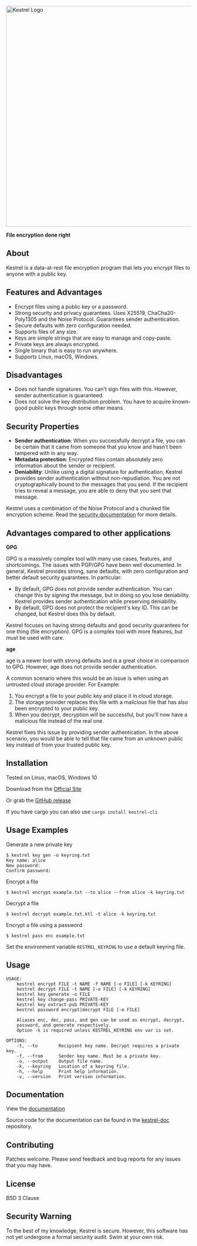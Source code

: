 <p><img src="https://user-images.githubusercontent.com/13957897/149721971-bdd844e6-0a9d-43fa-9205-04a8daa9fab6.png" alt="Kestrel Logo" width="600"></p>

**File encryption done right**

## About

Kestrel is a data-at-rest file encryption program that lets you encrypt files
to anyone with a public key.


## Features and Advantages

- Encrypt files using a public key or a password.
- Strong security and privacy guarantees. Uses X25519, ChaCha20-Poly1305
  and the Noise Protocol. Guarantees sender authentication.
- Secure defaults with zero configuration needed.
- Supports files of any size.
- Keys are simple strings that are easy to manage and copy-paste.
- Private keys are always encrypted.
- Single binary that is easy to run anywhere.
- Supports Linux, macOS, Windows.


## Disadvantages

- Does not handle signatures. You can't sign files with this. However,
  sender authentication is guaranteed.
- Does not solve the key distribution problem. You have to acquire
  known-good public keys through some other means.


## Security Properties

- **Sender authentication**: When you successfully decrypt a file, you can be
  certain that it came from someone that you know and hasn't been tampered
  with in any way.
- **Metadata protection**: Encrypted files contain absolutely zero information
  about the sender or recipient.
- **Deniability**: Unlike using a digital signature for authentication, Kestrel
  provides sender authentication without non-repudiation. You are not
  cryptographically bound to the messages that you send. If the recipient tries
  to reveal a message, you are able to deny that you sent that message.

Kestrel uses a combination of the Noise Protocol and a chunked file encryption
scheme. Read the [security documentation](https://getkestrel.com/docs/security-information.html)
for more details.


## Advantages compared to other applications

**GPG**

GPG is a massively complex tool with many use cases, features, and shortcomings.
The issues with PGP/GPG have been well documented. In general, Kestrel provides
strong, sane defaults, with zero configuration and better default security
guarantees. In particular:

- By default, GPG does not provide sender authentication. You can change this
  by signing the message, but in doing so you lose deniability. Kestrel
  provides sender authentication while preserving deniability.
- By default, GPG does not protect the recipient's key ID. This can be changed,
  but Kestrel does this by default.

Kestrel focuses on having strong defaults and good security guarantees for
one thing (file encryption). GPG is a complex tool with more features, but
must be used with care.

**age**

age is a newer tool with strong defaults and is a great choice in comparison
to GPG. However, age does not provide sender authentication.

A common scenario where this would be an issue is when using an untrusted
cloud storage provider. For Example:

1. You encrypt a file to your public key and place it in cloud storage.
2. The storage provider replaces this file with a malicious file that has also
   been encrypted to your public key.
3. When you decrypt, decryption will be successful, but you'll now have a
   malicious file instead of the real one.

Kestrel fixes this issue by providing sender authentication. In the
above scenario, you would be able to tell that file came from an unknown public
key instead of from your trusted public key.

## Installation

Tested on Linux, macOS, Windows 10

Download from the [Official Site](https://getkestrel.com)

Or grab the [GitHub release](https://github.com/finfet/kestrel/releases/latest)

If you have cargo you can also use `cargo install kestrel-cli`


## Usage Examples

Generate a new private key
```
$ kestrel key gen -o keyring.txt
Key name: alice
New password:
Confirm password:
```

Encrypt a file
```
$ kestrel encrypt example.txt --to alice --from alice -k keyring.txt
```

Decrypt a file
```
$ kestrel decrypt example.txt.ktl -t alice -k keyring.txt
```

Encrypt a file using a password
```
$ kestrel pass enc example.txt
```

Set the environment variable `KESTREL_KEYRING` to use a default keyring file.

## Usage

```
USAGE:
    kestrel encrypt FILE -t NAME -f NAME [-o FILE] [-k KEYRING]
    kestrel decrypt FILE -t NAME [-o FILE] [-k KEYRING]
    kestrel key generate -o FILE
    kestrel key change-pass PRIVATE-KEY
    kestrel key extract-pub PRIVATE-KEY
    kestrel password encrypt|decrypt FILE [-o FILE]

    Aliases enc, dec, pass, and gen can be used as encrypt, decrypt,
    password, and generate respectively.
    Option -k is required unless KESTREL_KEYRING env var is set.

OPTIONS:
    -t, --to        Recipient key name. Decrypt requires a private key.
    -f, --from      Sender key name. Must be a private key.
    -o, --output    Output file name.
    -k, --keyring   Location of a keyring file.
    -h, --help      Print help information.
    -v, --version   Print version information.
```

## Documentation

View the [documentation](https://getkestrel.com/docs/)

Source code for the documentation can be found in the
[kestrel-doc](https://github.com/finfet/kestrel-doc) repository.


## Contributing

Patches welcome. Please send feedback and bug reports for any issues that
you may have.


## License

BSD 3 Clause


## Security Warning

To the best of my knowledge, Kestrel is secure. However, this software has
not yet undergone a formal security audit. Swim at your own risk.
